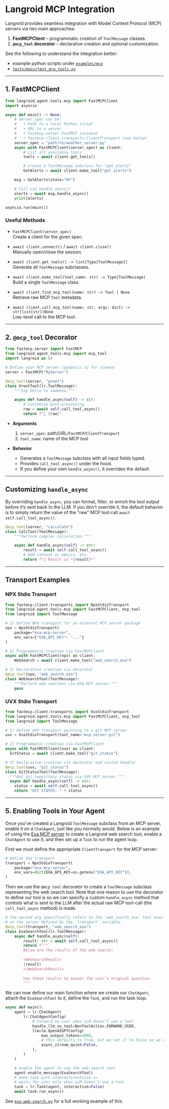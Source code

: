 # Langroid MCP Integration

Langroid provides seamless integration with Model Context Protocol (MCP) servers via 
two main approaches:

1. **FastMCPClient** – programmatic creation of `ToolMessage` classes.
2. **`@mcp_tool` decorator** – declarative creation and optional customization.

See the following to understand the integration better:
- example python scripts under [`examples/mcp`](https://github.com/langroid/langroid/tree/main/examples/mcp)
- [`tests/main/test_mcp_tools.py`](https://github.com/langroid/langroid/blob/main/tests/main/test_mcp_tools.py)

---

## 1. FastMCPClient

```python
from langroid.agent.tools.mcp import FastMCPClient
import asyncio

async def main() -> None:
    # server_spec can be:
    #   • Path to a local Python script
    #   • URL to a server
    #   • fastmcp.server.FastMCP instance
    #   • fastmcp.client.transports.ClientTransport (see below) 
    server_spec = "path/to/weather_server.py"
    async with FastMCPClient(server_spec) as client:
        # List all available tools
        tools = await client.get_tools()

        # Create a ToolMessage subclass for "get_alerts"
        GetAlerts = await client.make_tool("get_alerts")

    msg = GetAlerts(state="NY")

    # Call via handle_async()
    alerts = await msg.handle_async()
    print(alerts)

asyncio.run(main())
```

### Useful Methods

- `FastMCPClient(server_spec)`  
  Create a client for the given spec.

- `await client.connect()` / `await client.close()`  
  Manually open/close the session.

- `await client.get_tools() -> list[Type[ToolMessage]]`  
  Generate all `ToolMessage` subclasses.

- `await client.make_tool(tool_name: str) -> Type[ToolMessage]`  
  Build a single `ToolMessage` class.

- `await client.find_mcp_tool(name: str) -> Tool | None`  
  Retrieve raw MCP `Tool` metadata.

- `await client.call_mcp_tool(name: str, args: dict) -> str|list[str]|None`  
  Low-level call to the MCP tool.

---

## 2. `@mcp_tool` Decorator

```python
from fastmcp.server import FastMCP
from langroid.agent.tools.mcp import mcp_tool
import langroid as lr

# Define your MCP server (pydantic v2 for schema)
server = FastMCP("MyServer")

@mcp_tool(server, "greet")
class GreetTool(lr.ToolMessage):
    """Say hello to someone."""

    async def handle_async(self) -> str:
        # Customize post-processing
        raw = await self.call_tool_async()
        return f"💬 {raw}"
```

- **Arguments**
    1. `server_spec`: path/URL/`FastMCP`/`ClientTransport`
    2. `tool_name`: name of the MCP tool

- **Behavior**
    - Generates a `ToolMessage` subclass with all input fields typed.
    - Provides `call_tool_async()` under the hood.
    - If you define your own `handle_async()`, it overrides the default.

---

## Customizing `handle_async`

By overriding `handle_async`, you can format, filter, or enrich the tool output 
before it’s sent back to the LLM. If you don't override it, the default behavior is to
simply return the value of the "raw" MCP tool call `await self.call_tool_async()`.

```python
@mcp_tool(server, "calculate")
class CalcTool(ToolMessage):
    """Perform complex calculation."""

    async def handle_async(self) -> str:
        result = await self.call_tool_async()
        # Add context or emojis, etc.
        return f"🧮 Result is *{result}*"
```

---

## Transport Examples

### NPX Stdio Transport

```python
from fastmcp.client.transports import NpxStdioTransport
from langroid.agent.tools.mcp import FastMCPClient, mcp_tool
from langroid import ToolMessage

# 1) Define NPX transport for an external MCP server package
npx = NpxStdioTransport(
    package="exa-mcp-server",
    env_vars={"EXA_API_KEY": "..."}
)

# 2) Programmatic creation via FastMCPClient
async with FastMCPClient(npx) as client:
    WebSearch = await client.make_tool("web_search_exa")

# 3) Declarative creation via decorator
@mcp_tool(npx, "web_search_exa")
class WebSearchTool(ToolMessage):
    """Perform web searches via EXA MCP server."""
    pass
```

### UVX Stdio Transport

```python
from fastmcp.client.transports import UvxStdioTransport
from langroid.agent.tools.mcp import FastMCPClient, mcp_tool
from langroid import ToolMessage

# 1) Define UVX transport pointing to a git MCP server
uvx = UvxStdioTransport(tool_name="mcp-server-git")

# 2) Programmatic creation via FastMCPClient
async with FastMCPClient(uvx) as client:
  GitStatus = await client.make_tool("git_status")

# 3) Declarative creation via decorator and custom handler
@mcp_tool(uvx, "git_status")
class GitStatusTool(ToolMessage):
  """Get git repository status via UVX MCP server."""
  async def handle_async(self) -> str:
    status = await self.call_tool_async()
    return "GIT STATUS: " + status
```
---

## 5. Enabling Tools in Your Agent

Once you’ve created a Langroid `ToolMessage` subclass from an MCP server, enable it on a `ChatAgent`, just like you normally would. Below is an example of using 
the [Exa MCP server](https://docs.exa.ai/examples/exa-mcp) to create a 
Langroid web search tool, enable a `ChatAgent` to use it, and then set up a `Task` to 
run the agent loop.

First we must define the appropriate `ClientTransport` for the MCP server:
```python
# define the transport
transport = NpxStdioTransport(
    package="exa-mcp-server",
    env_vars=dict(EXA_API_KEY=os.getenv("EXA_API_KEY")),
)
```

Then we use the `@mcp_tool` decorator to create a `ToolMessage` 
subclass representing the web search tool. Note that one reason to use the decorator
to define our tool is so we can specify a custom `handle_async` method that
controls what is sent to the LLM after the actual raw MCP tool-call
(the `call_tool_async` method) is made.

```python
# the second arg specifically refers to the `web_search_exa` tool available
# on the server defined by the `transport` variable.
@mcp_tool(transport, "web_search_exa")
class ExaSearchTool(lr.ToolMessage):
    async def handle_async(self):
        result: str = await self.call_tool_async()
        return f"""
        Below are the results of the web search:
        
        <WebSearchResult>
        {result}
        </WebSearchResult>
        
        Use these results to answer the user's original question.
        """

```

We can now define our main function where we create our `ChatAgent`,
attach the `ExaSearchTool` to it, define the `Task`, and run the task loop.

```python
async def main():
    agent = lr.ChatAgent(
        lr.ChatAgentConfig(
            # forward to user when LLM doesn't use a tool
            handle_llm_no_tool=NonToolAction.FORWARD_USER,
            llm=lm.OpenAIGPTConfig(
                max_output_tokens=1000,
                # this defaults to True, but we set it to False so we can see output
                async_stream_quiet=False,
            ),
        )
    )

    # enable the agent to use the web-search tool
    agent.enable_message(ExaSearchTool)
    # make task with interactive=False =>
    # waits for user only when LLM doesn't use a tool
    task = lr.Task(agent, interactive=False)
    await task.run_async()
```

See [`exa-web-search.py`](https://github.com/langroid/langroid/blob/main/examples/mcp/exa-web-search.py) for a full 
working example of this. 